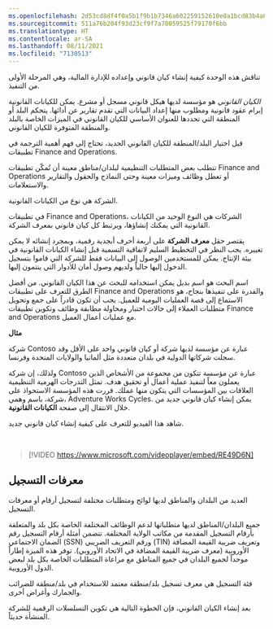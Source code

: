 ```yaml
---
ms.openlocfilehash: 2d53cd8df4f0a5b1f9b1b7346a602259152610e0a1bcd83b4a6d1d82313c4857
ms.sourcegitcommit: 511a76b204f93d23cf9f7a70059525f79170f6bb
ms.translationtype: HT
ms.contentlocale: ar-SA
ms.lasthandoff: 08/11/2021
ms.locfileid: "7130513"
---
```

تناقش هذه الوحدة كيفية إنشاء كيان قانوني وإعداده للإدارة المالية، وهي المرحلة الأولى من التنفيذ. 

*الكيان القانوني* هو مؤسسة لديها هيكل قانوني مسجل أو مشرع. يمكن للكيانات القانونية إبرام عقود قانونية ومطلوب منها إعداد البيانات التي تقدم تقارير عن أدائها. يتحكم البلد أو المنطقة التي تحددها للعنوان الأساسي للكيان القانوني في الميزات الخاصة بالبلد والمنطقة المتوفرة للكيان القانوني.

قبل اختيار البلد/المنطقة للكيان القانوني الجديد، تحتاج إلى فهم أهمية الترجمة في تطبيقات Finance and Operations.

تتطلب بعض المتطلبات التنظيمية لبلدان/مناطق معينة أن تُمكّن تطبيقات Finance and Operations  أو تعطل وظائف وميزات معينة وحتى النماذج والحقول والتقارير والاستعلامات. 

الشركة هي نوع من الكيانات القانونية. 

في تطبيقات Finance and Operations، الشركات هي النوع الوحيد من الكيانات القانونية التي يمكنك إنشاؤها، ويرتبط كل كيان قانوني بمعرف الشركة. 

يقتصر حقل **معرف الشركة** على أربعة أحرف أبجدية رقمية، وبمجرد إنشائه لا يمكن تغييره. يجب النظر في التخطيط السليم لاتفاقية التسمية قبل إنشاء الكيانات القانونية في بيئة الإنتاج. يمكن للمستخدمين الوصول إلى البيانات فقط للشركة التي قاموا بتسجيل الدخول إليها حالياً ولديهم وصول أمان للأدوار التي ينتمون إليها. 

اسم البحث هو اسم بديل يمكن استخدامه للبحث عن هذا الكيان القانوني.
من أفضل الطرق للتعرف على تطبيقات Finance and Operations والقدرة على تنفيذها بنجاح، هو الاستماع إلى قصة العمليات اليومية للعميل. يجب أن تكون قادراً على جمع وتحويل متطلبات العملاء إلى حالات اختبار ومحاولة مطابقة وظائف وتكوين تطبيقات Finance and Operations مع عمليات أعمال العميل. 

**مثال**

شركة Contoso عبارة عن مؤسسة لديها شركة أو كيان قانوني واحد على الأقل وقد سجلت شركاتها الدولية في بلدان متعددة مثل ألمانيا والولايات المتحدة وفرنسا. 

ولذلك، إن شركة Contoso عبارة عن مؤسسة تتكون من مجموعة من الأشخاص الذين يعملون معاً لتنفيذ عملية أعمال أو تحقيق هدف. تمثل التدرجات الهرمية التنظيمية العلاقات بين المؤسسات التي يتكون منها عملك.
قررت هذه المؤسسة الاستحواذ على شركة، باسم وهمي، Adventure Works Cycles. يمكن إنشاء كيان قانوني جديد من خلال الانتقال إلى صفحة **الكيانات القانونية**. 

شاهد هذا الفيديو للتعرف على كيفية إنشاء كيان قانوني جديد.

&nbsp;
 > [!VIDEO https://www.microsoft.com/videoplayer/embed/RE49D6N]  

## <a name="registration-ids"></a>‏‫معرفات التسجيل

العديد من البلدان والمناطق لديها لوائح ومتطلبات مختلفة لتسجيل أرقام أو معرفات التسجيل. 

جميع البلدان/المناطق لديها متطلباتها لدعم الوظائف المختلفة الخاصة بكل بلد والمتعلقة بأرقام التسجيل المقدمة من مكاتب الولاية المختلفة. تتضمن أمثلة أرقام التسجيل رقم الضمان الاجتماعي (SSN) ورقم التعريف الضريبي (TIN) وتعريف ضريبة القيمة المضافة الأوروبية (معرف ضريبة القيمة المضافة في الاتحاد الأوروبي). توفر هذه الميزة إطاراً موحداً لجميع البلدان في جميع المناطق مع مراعاة المتطلبات الخاصة بكل بلد لبعض الدول الأوروبية.

فئة التسجيل هي معرف تسجيل بلد/منطقة معتمد للاستخدام في بلد/منطقة للضرائب والجمارك وأغراض أخرى.

بعد إنشاء الكيان القانوني، فإن الخطوة التالية هي تكوين التسلسلات الرقمية للشركة المنشأة حديثاً. 
